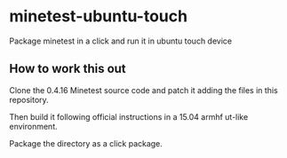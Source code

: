 # minetest-ubuntu-touch
Package minetest in a click and run it in ubuntu touch device

## How to work this out
Clone the 0.4.16 Minetest source code and patch it adding the files in this repository.

Then build it following official instructions in a 15.04 armhf ut-like environment.

Package the directory as a click package.
